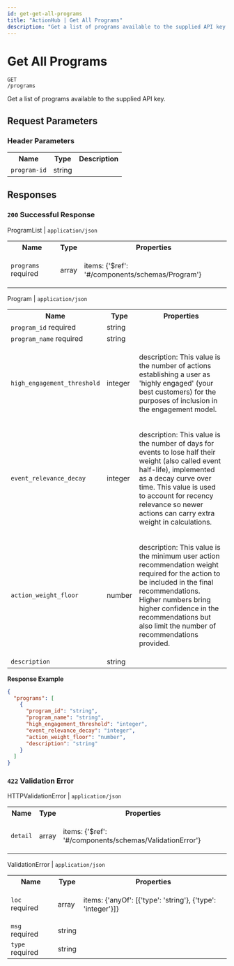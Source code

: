 ```yaml
---
id: get-get-all-programs
title: "ActionHub | Get All Programs"
description: "Get a list of programs available to the supplied API key."
---
```

# Get All Programs
<code class='method-name'><span class='get'>GET</span> /programs</code>

Get a list of programs available to the supplied API key.

## Request Parameters 

### Header Parameters  
<table class='openapi-table'><tr><th>Name</th><th>Type</th><th>Description</th></tr><tr><td><code>program-id</code></td><td>string</td><td>



</td></tr></table>

## Responses  

### `200` Successful Response

ProgramList | `application/json`  
<table class='openapi-table'><tr><th>Name</th><th>Type</th><th>Properties</th></tr><tr><td><code>programs</code> <span class='required'>required</span></td><td>array</td><td>

items: {'$ref': '#/components/schemas/Program'}<br/>
</td></tr></table>

Program | `application/json`  
<table class='openapi-table'><tr><th>Name</th><th>Type</th><th>Properties</th></tr><tr><td><code>program_id</code> <span class='required'>required</span></td><td>string</td><td>


</td></tr><tr><td><code>program_name</code> <span class='required'>required</span></td><td>string</td><td>


</td></tr><tr><td><code>high_engagement_threshold</code></td><td>integer</td><td>

description: This value is the number of actions establishing a user as 'highly engaged' (your best customers) for the purposes of inclusion in the engagement model.<br/>
</td></tr><tr><td><code>event_relevance_decay</code></td><td>integer</td><td>

description: This value is the number of days for events to lose half their weight (also called event half-life), implemented as a decay curve over time. This value is used to account for recency relevance so newer actions can carry extra weight in calculations.
            <br/>
</td></tr><tr><td><code>action_weight_floor</code></td><td>number</td><td>

description: This value is the minimum user action recommendation weight required for the action to be included in the final recommendations. Higher numbers bring higher confidence in the recommendations but also limit the number of recommendations provided.<br/>
</td></tr><tr><td><code>description</code></td><td>string</td><td>


</td></tr></table>


**Response Example**  

```json
{
  "programs": [
    {
      "program_id": "string",
      "program_name": "string",
      "high_engagement_threshold": "integer",
      "event_relevance_decay": "integer",
      "action_weight_floor": "number",
      "description": "string"
    }
  ]
}
```

### `422` Validation Error

HTTPValidationError | `application/json`  
<table class='openapi-table'><tr><th>Name</th><th>Type</th><th>Properties</th></tr><tr><td><code>detail</code></td><td>array</td><td>

items: {'$ref': '#/components/schemas/ValidationError'}<br/>
</td></tr></table>

ValidationError | `application/json`  
<table class='openapi-table'><tr><th>Name</th><th>Type</th><th>Properties</th></tr><tr><td><code>loc</code> <span class='required'>required</span></td><td>array</td><td>

items: {'anyOf': [{'type': 'string'}, {'type': 'integer'}]}<br/>
</td></tr><tr><td><code>msg</code> <span class='required'>required</span></td><td>string</td><td>


</td></tr><tr><td><code>type</code> <span class='required'>required</span></td><td>string</td><td>


</td></tr></table>

